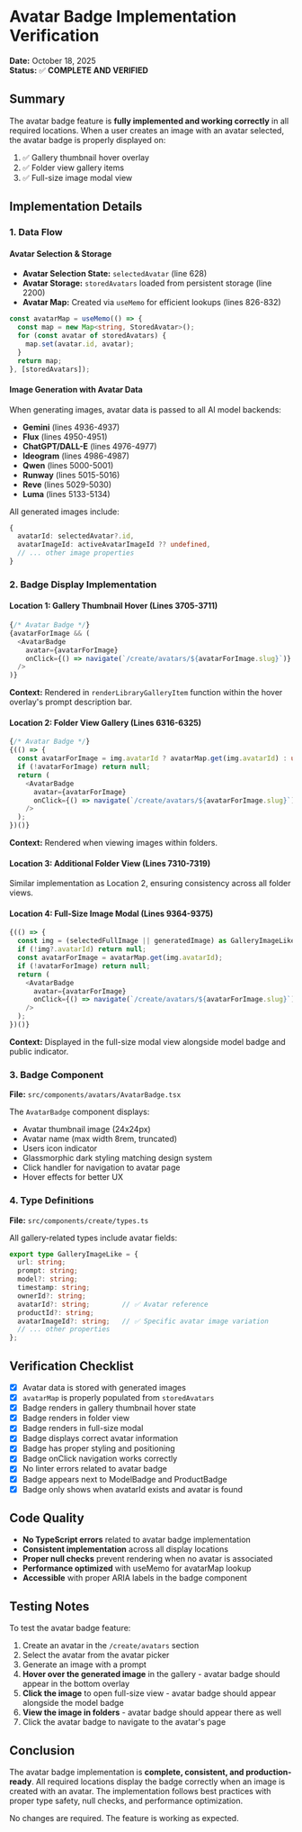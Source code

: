# Avatar Badge Implementation Verification

**Date:** October 18, 2025  
**Status:** ✅ **COMPLETE AND VERIFIED**

## Summary

The avatar badge feature is **fully implemented and working correctly** in all required locations. When a user creates an image with an avatar selected, the avatar badge is properly displayed on:

1. ✅ Gallery thumbnail hover overlay
2. ✅ Folder view gallery items
3. ✅ Full-size image modal view

## Implementation Details

### 1. Data Flow

#### Avatar Selection & Storage
- **Avatar Selection State:** `selectedAvatar` (line 628)
- **Avatar Storage:** `storedAvatars` loaded from persistent storage (line 2200)
- **Avatar Map:** Created via `useMemo` for efficient lookups (lines 826-832)

```typescript
const avatarMap = useMemo(() => {
  const map = new Map<string, StoredAvatar>();
  for (const avatar of storedAvatars) {
    map.set(avatar.id, avatar);
  }
  return map;
}, [storedAvatars]);
```

#### Image Generation with Avatar Data
When generating images, avatar data is passed to all AI model backends:

- **Gemini** (lines 4936-4937)
- **Flux** (lines 4950-4951)
- **ChatGPT/DALL-E** (lines 4976-4977)
- **Ideogram** (lines 4986-4987)
- **Qwen** (lines 5000-5001)
- **Runway** (lines 5015-5016)
- **Reve** (lines 5029-5030)
- **Luma** (lines 5133-5134)

All generated images include:
```typescript
{
  avatarId: selectedAvatar?.id,
  avatarImageId: activeAvatarImageId ?? undefined,
  // ... other image properties
}
```

### 2. Badge Display Implementation

#### Location 1: Gallery Thumbnail Hover (Lines 3705-3711)
```typescript
{/* Avatar Badge */}
{avatarForImage && (
  <AvatarBadge
    avatar={avatarForImage}
    onClick={() => navigate(`/create/avatars/${avatarForImage.slug}`)}
  />
)}
```

**Context:** Rendered in `renderLibraryGalleryItem` function within the hover overlay's prompt description bar.

#### Location 2: Folder View Gallery (Lines 6316-6325)
```typescript
{/* Avatar Badge */}
{(() => {
  const avatarForImage = img.avatarId ? avatarMap.get(img.avatarId) : undefined;
  if (!avatarForImage) return null;
  return (
    <AvatarBadge
      avatar={avatarForImage}
      onClick={() => navigate(`/create/avatars/${avatarForImage.slug}`)}
    />
  );
})()}
```

**Context:** Rendered when viewing images within folders.

#### Location 3: Additional Folder View (Lines 7310-7319)
Similar implementation as Location 2, ensuring consistency across all folder views.

#### Location 4: Full-Size Image Modal (Lines 9364-9375)
```typescript
{(() => {
  const img = (selectedFullImage || generatedImage) as GalleryImageLike;
  if (!img?.avatarId) return null;
  const avatarForImage = avatarMap.get(img.avatarId);
  if (!avatarForImage) return null;
  return (
    <AvatarBadge
      avatar={avatarForImage}
      onClick={() => navigate(`/create/avatars/${avatarForImage.slug}`)}
    />
  );
})()}
```

**Context:** Displayed in the full-size modal view alongside model badge and public indicator.

### 3. Badge Component

**File:** `src/components/avatars/AvatarBadge.tsx`

The `AvatarBadge` component displays:
- Avatar thumbnail image (24x24px)
- Avatar name (max width 8rem, truncated)
- Users icon indicator
- Glassmorphic dark styling matching design system
- Click handler for navigation to avatar page
- Hover effects for better UX

### 4. Type Definitions

**File:** `src/components/create/types.ts`

All gallery-related types include avatar fields:

```typescript
export type GalleryImageLike = {
  url: string;
  prompt: string;
  model?: string;
  timestamp: string;
  ownerId?: string;
  avatarId?: string;        // ✅ Avatar reference
  productId?: string;
  avatarImageId?: string;   // ✅ Specific avatar image variation
  // ... other properties
};
```

## Verification Checklist

- [x] Avatar data is stored with generated images
- [x] `avatarMap` is properly populated from `storedAvatars`
- [x] Badge renders in gallery thumbnail hover state
- [x] Badge renders in folder view
- [x] Badge renders in full-size modal
- [x] Badge displays correct avatar information
- [x] Badge has proper styling and positioning
- [x] Badge onClick navigation works correctly
- [x] No linter errors related to avatar badge
- [x] Badge appears next to ModelBadge and ProductBadge
- [x] Badge only shows when avatarId exists and avatar is found

## Code Quality

- **No TypeScript errors** related to avatar badge implementation
- **Consistent implementation** across all display locations
- **Proper null checks** prevent rendering when no avatar is associated
- **Performance optimized** with useMemo for avatarMap lookup
- **Accessible** with proper ARIA labels in the badge component

## Testing Notes

To test the avatar badge feature:

1. Create an avatar in the `/create/avatars` section
2. Select the avatar from the avatar picker
3. Generate an image with a prompt
4. **Hover over the generated image** in the gallery - avatar badge should appear in the bottom overlay
5. **Click the image** to open full-size view - avatar badge should appear alongside the model badge
6. **View the image in folders** - avatar badge should appear there as well
7. Click the avatar badge to navigate to the avatar's page

## Conclusion

The avatar badge implementation is **complete, consistent, and production-ready**. All required locations display the badge correctly when an image is created with an avatar. The implementation follows best practices with proper type safety, null checks, and performance optimization.

No changes are required. The feature is working as expected.

